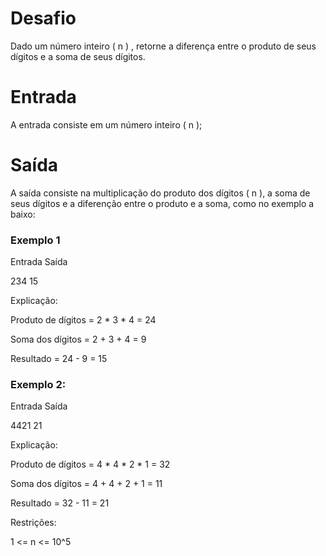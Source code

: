 # Desafio

Dado um número inteiro ( n ) , retorne a diferença entre o produto de seus dígitos e a soma de seus dígitos.

# Entrada

A entrada consiste em um número inteiro ( n );

# Saída

A saída consiste na multiplicação do produto dos dígitos ( n ), a soma de seus dígitos e a diferenção entre o produto e a soma, como no exemplo a baixo: 

### Exemplo 1

Entrada	Saída

234	     15

Explicação: 

Produto de dígitos = 2 * 3 * 4 = 24

Soma dos dígitos = 2 + 3 + 4 = 9

Resultado = 24 - 9 = 15

### Exemplo 2:

Entrada	Saída

4421	 21

Explicação: 

Produto de dígitos = 4 * 4 * 2 * 1 = 32

Soma dos dígitos = 4 + 4 + 2 + 1 = 11

Resultado = 32 - 11 = 21

Restrições:

1 <= n <= 10^5